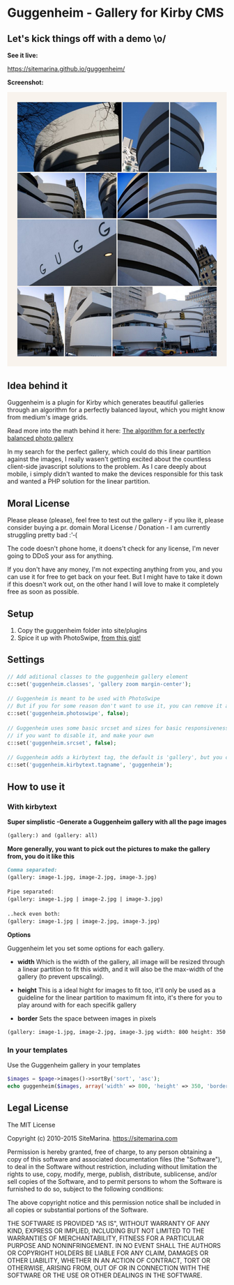 # Guggenheim - Gallery for Kirby CMS

## Let's kick things off with a demo \o/
**See it live:**

https://sitemarina.github.io/guggenheim/

**Screenshot:**

![Screenshot of Guggenheim](https://raw.githubusercontent.com/SiteMarina/guggenheim/master/guggenheim/screenshot.jpg)

## Idea behind it
Guggenheim is a plugin for Kirby which generates beautiful galleries through an algorithm for a perfectly balanced layout, which you might know from medium's image grids.

Read more into the math behind it here: [The algorithm for a perfectly balanced photo gallery](https://www.crispymtn.com/stories/the-algorithm-for-a-perfectly-balanced-photo-gallery)

In my search for the perfect gallery, which could do this linear partition against the images,
I really wasen't getting excited about the countless client-side javascript solutions to the problem.
As I care deeply about mobile, i simply didn't wanted to make the devices responsible for this task and wanted a PHP solution for the linear partition.

## Moral License
Please please (please), feel free to test out the gallery - if you like it, please consider buying a pr. domain Moral License / Donation - I am currently struggling pretty bad :'‑(

The code doesn't phone home, it doens't check for any license, I'm never going to DDoS your ass for anything.

If you don't have any money, I'm not expecting anything from you, and you can use it for free to get back on your feet.
But I might have to take it down if this doesn't work out, on the other hand I will love to make it completely free as soon as possible.

## Setup
1. Copy the guggenheim folder into site/plugins
2. Spice it up with PhotoSwipe, [from this gist!](https://gist.github.com/JimmyRittenborg/e44fde3c6caf2430610e)

## Settings
```php
// Add aditional classes to the guggenheim gallery element
c::set('guggenheim.classes', 'gallery zoom margin-center');

// Guggenheim is meant to be used with PhotoSwipe
// But if you for some reason don't want to use it, you can remove it additionals with
c::set('guggenheim.photoswipe', false);

// Guggenheim uses some basic srcset and sizes for basic responsiveness and highres support
// if you want to disable it, and make your own
c::set('guggenheim.srcset', false);

// Guggenheim adds a kirbytext tag, the default is 'gallery', but you can change it with
c::set('guggenheim.kirbytext.tagname', 'guggenheim');
```

## How to use it


### With kirbytext

**Super simplistic -Generate a Guggenheim gallery with all the page images**
```markdown
(gallery:) and (gallery: all)
```

**More generally, you want to pick out the pictures to make the gallery from, you do it like this**
```markdown
Comma separated:
(gallery: image-1.jpg, image-2.jpg, image-3.jpg)

Pipe separated:
(gallery: image-1.jpg | image-2.jpg | image-3.jpg)

..heck even both:
(gallery: image-1.jpg | image-2.jpg, image-3.jpg)
```

**Options**

Guggenheim let you set some options for each gallery.

- **width** Which is the width of the gallery, all image will be resized through a linear partition to fit this width, and it will also be the max-width of the gallery (to prevent upscaling).

- **height** This is a ideal hight for images to fit too, it'll only be used as a guideline for the linear partition to maximum fit into, it's there for you to play around with for each specifik gallery

- **border** Sets the space between images in pixels

```markdown
(gallery: image-1.jpg, image-2.jpg, image-3.jpg width: 800 height: 350 border: 10)
```

### In your templates
Use the Guggenheim gallery in your templates

```php
$images = $page->images()->sortBy('sort', 'asc');
echo guggenheim($images, array('width' => 800, 'height' => 350, 'border' => 10));
```

## Legal License

The MIT License

Copyright (c) 2010-2015 SiteMarina. https://sitemarina.com

Permission is hereby granted, free of charge, to any person obtaining a copy
of this software and associated documentation files (the "Software"), to deal
in the Software without restriction, including without limitation the rights
to use, copy, modify, merge, publish, distribute, sublicense, and/or sell
copies of the Software, and to permit persons to whom the Software is
furnished to do so, subject to the following conditions:

The above copyright notice and this permission notice shall be included in
all copies or substantial portions of the Software.

THE SOFTWARE IS PROVIDED "AS IS", WITHOUT WARRANTY OF ANY KIND, EXPRESS OR
IMPLIED, INCLUDING BUT NOT LIMITED TO THE WARRANTIES OF MERCHANTABILITY,
FITNESS FOR A PARTICULAR PURPOSE AND NONINFRINGEMENT. IN NO EVENT SHALL THE
AUTHORS OR COPYRIGHT HOLDERS BE LIABLE FOR ANY CLAIM, DAMAGES OR OTHER
LIABILITY, WHETHER IN AN ACTION OF CONTRACT, TORT OR OTHERWISE, ARISING FROM,
OUT OF OR IN CONNECTION WITH THE SOFTWARE OR THE USE OR OTHER DEALINGS IN
THE SOFTWARE.